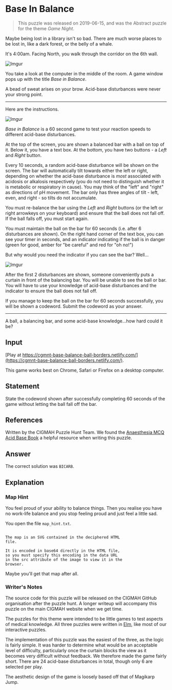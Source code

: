 

# Base In Balance

> This puzzle was released on 2019-06-15, and was the Abstract puzzle for the theme *Game Night*.

Maybe being lost in a library isn't so bad. There are much worse places to be lost in, like a dark forest, or the belly of a whale.

It's 4:00am. Facing North, you walk through the corridor on the 6th wall.

![Imgur](https://i.imgur.com/GxTQZ2F.gif)

You take a look at the computer in the middle of the room. A game window pops up with the title *Base in Balance*.

A bead of sweat arises on your brow. Acid-base disturbances were never your strong point.

---

Here are the instructions.

![Imgur](https://i.imgur.com/aFSprt3.gif)

*Base in Balance* is a 60 second game to test your reaction speeds to different acid-base disturbances.

At the top of the screen, you are shown a balanced bar with a ball on top of it. Below it, you have a text box. At the bottom, you have two buttons - a *Left* and *Right* button.

Every 10 seconds, a random acid-base disturbance will be shown on the screen. The bar will automatically tilt towards either the left or right, depending on whether the acid-base disturbance is *most* associated with acidosis or alkalosis respectively (you do not need to distinguish whether it is metabolic or respiratory in cause). You may think of the "left" and "right" as directions of pH movement. The bar only has three angles of tilt - left, even, and right - so tilts do not accumulate.

You must re-balance the bar using the *Left* and *Right* buttons (or the left or right arrowkeys on your keyboard) and ensure that the ball does not fall off. If the ball falls off, you must start again.

You must maintain the ball on the bar for 60 seconds (i.e. after 6 disturbances are shown). On the right hand corner of the text box, you can see your timer in seconds, and an indicator indicating if the ball is in danger (green for good, amber for "be careful" and red for "oh no!")

But why would you need the indicator if you can see the bar? Well...

![Imgur](https://i.imgur.com/DoBeMqz.gif)

After the first 2 disturbances are shown, someone conveniently puts a curtain in front of the balancing bar. You will be unable to see the ball or bar. You will have to use your knowledge of acid-base disturbances and the indicator to ensure the ball does not fall off.

If you manage to keep the ball on the bar for 60 seconds successfully, you will be shown a codeword. Submit the codeword as your answer.

---

A ball, a balancing bar, and some acid-base knowledge...how hard could it be?

## Input

[Play at https://cgmnt-base-balance-ball-borders.netlify.com/](https://cgmnt-base-balance-ball-borders.netlify.com/).

This game works best on Chrome, Safari or Firefox on a desktop computer.

## Statement

State the codeword shown after successfully completing 60 seconds of the game without letting the ball fall off the bar.


## References

Written by the CIGMAH Puzzle Hunt Team. We found the [Anaesthesia MCQ Acid Base Book](https://www.anaesthesiamcq.com/AcidBaseBook/) a helpful resource when writing this puzzle.

## Answer

The correct solution was `BICARB`.

## Explanation

### Map Hint

You feel proud of your ability to balance things. Then you realise you have no work-life balance and you stop feeling proud and just feel a little sad.

You open the file `map_hint.txt`.

```text

The map is an SVG contained in the deciphered HTML
file.

It is encoded in base64 directly in the HTML file,
so you must specify this encoding in the data URL
in the src attribute of the image to view it in the
browser.

```

Maybe you'll get that map after all.

### Writer's Notes

The source code for this puzzle will be released on the CIGMAH GitHub organisation after the puzzle hunt. A longer writeup will accompany this puzzle on the main CIGMAH website when we get time.

The puzzles for this theme were intended to be little games to test aspects of medical knowledge. All three puzzles were written in [Elm](https://elm-lang.org/), like most of our interactive puzzles.

The implementation of this puzzle was the easiest of the three, as the logic is fairly simple. It was harder to determine what would be an acceptable level of difficulty, particularly once the curtain blocks the view as it becomes very difficult without feedback. We therefore made the game fairly short. There are 24 acid-base disturbances in total, though only 6 are selected per play.

The aesthetic design of the game is loosely based off that of Magikarp Jump.

